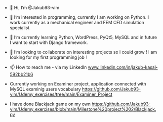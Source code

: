 - 👋 Hi, I’m @Jakub93-vim
- 👀 I’m interested in programming, currently I am working on Python. I work currently as a mechanical engineer and FEM CFD simulation specialist.
- 🌱 I’m currently learning Python, WordPress, PyQt5, MySQL and in future I want to start with Django framework.
- 💞️ I’m looking to collaborate on interesting projects so I could grow ! I am looking for my first programming job !
- 📫 How to reach me -  via my LinkedIn www.linkedin.com/in/jakub-kasal-592bb21b6

- Currently working on Examiner project, application connected with MySQL examinig users vocabulary https://github.com/Jakub93-vim/Udemy_exercises/tree/main/Examiner_Project 
- I have done Blackjack game on my own https://github.com/Jakub93-vim/Udemy_exercises/blob/main/Milestone%20project%202/Blackjack.py 

<!---
Jakub93-vim/Jakub93-vim is a ✨ special ✨ repository because its `README.md` (this file) appears on your GitHub profile.
You can click the Preview link to take a look at your changes.
--->
